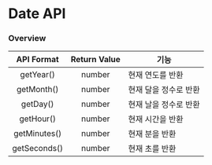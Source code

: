 # Date API

### Overview

|  API Format  | Return Value | 기능           |
| :----------: | :----------: | ------------ |
|   getYear()  |    number    | 현재 연도를 반환    |
|  getMonth()  |    number    | 현재 달을 정수로 반환 |
|   getDay()   |    number    | 현재 날을 정수로 반환 |
|   getHour()  |    number    | 현재 시간을 반환    |
| getMinutes() |    number    | 현재 분을 반환     |
| getSeconds() |    number    | 현재 초를 반환     |
